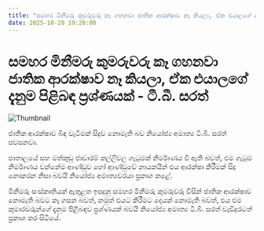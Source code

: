 ```yaml
---
title: "සමහර මිනීමරු කුමරුවරු කෑ ගහනවා ජාතික ආරක්ෂාව නෑ කියලා, ඒක එයාලගේ දැනුම පිළිබඳ ප්‍රශ්ණයක් - ටී.බී. සරත්"
date: 2025-10-28 19:20:00
---
```


# සමහර මිනීමරු කුමරුවරු කෑ ගහනවා ජාතික ආරක්ෂාව නෑ කියලා, ඒක එයාලගේ දැනුම පිළිබඳ ප්‍රශ්ණයක් - ටී.බී. සරත්

![Thumbnail](https://helakuru.sgp1.cdn.digitaloceanspaces.com/esana/images/lib/tb-sarath-2.jpg)

ජාතික ආරක්ෂාව බිඳ වැටීමක් සිදුව නොමැති බව නියෝජ්‍ය අමාත්‍ය ටී.බී. සරත් පවසනවා.

පාතාලයේ සහ මත්කුඩු ජාවාරම් කල්ලිවල ගැටුමක් නිර්මාණය වී ඇති බවත්, එම ගැටුම නිර්මාණය වන්නේම ආණ්ඩුව හෝ ආණ්ඩුවේ නායකයින් එය ආරක්ෂා කිරීමක් සිදු නොකරන නිසා බවයි නියෝජ්‍ය අමාත්‍යවරයා ප්‍රකාශ කළේ.

මීනීමරු සංස්කෘතියක් ඇතුළත ඉපදුනු සමහර මිනීමරු කුමරුවරු විසින් ජාතික ආරක්ෂාව නොමැති බවට කෑ ගසන බවත්, නමුත් එයට කිරීමට දෙයක් නොමැති බවත්, එය එම කුමාරවරුන්ගේ දැනුම පිළිබඳව ප්‍රශ්ණයක් බවයි නියෝජ්‍ය අමාත්‍ය ටී.බී. සරත් වැඩිදුරටත් ප්‍රකාශ කර සිටියේ.


